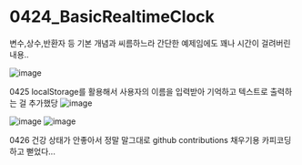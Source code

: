 # 0424_BasicRealtimeClock
 
 변수,상수,반환자 등 기본 개념과 씨름하느라 간단한 예제임에도 꽤나 시간이 걸려버린 내용..
 
 ![image](https://user-images.githubusercontent.com/81168390/115956954-b0555280-a53a-11eb-8565-4ba81d8d098b.png)


  0425 localStorage를 활용해서 사용자의 이름을 입력받아 기억하고 텍스트로 출력하는 걸 추가했당
 ![image](https://user-images.githubusercontent.com/81168390/115995637-013a7900-a617-11eb-98da-8fbefcc46736.png)

 ![image](https://user-images.githubusercontent.com/81168390/115995595-d5b78e80-a616-11eb-821a-cfa540ec002a.png)
 ![image](https://user-images.githubusercontent.com/81168390/115995607-e23be700-a616-11eb-9753-cb19b4506e59.png)

 0426 건강 상태가 안좋아서 정말 말그대로 github contributions 채우기용 카피코딩하고 뻗었다...
